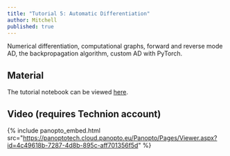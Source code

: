 ```yaml
---
title: "Tutorial 5: Automatic Differentiation"
author: Mitchell
published: true
---
```


Numerical differentiation, computational graphs, forward and reverse mode AD, the backpropagation algorithm, custom AD with PyTorch.

## Material

The tutorial notebook can be viewed
[here](https://nbviewer.org/github/vistalab-technion/cs236781-tutorials/blob/master/t05%20-%20automatic%20differentiation/tut05-AutoDiff.ipynb?flush_cache=true).

## Video (requires Technion account)

{% include panopto_embed.html src="https://panoptotech.cloud.panopto.eu/Panopto/Pages/Viewer.aspx?id=4c49618b-7287-4d8b-895c-aff701356f5d" %}
